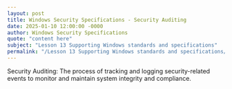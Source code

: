 ```yaml
---
layout: post
title: Windows Security Specifications - Security Auditing
date: 2025-01-10 12:00:00 -0000
author: Windows Security Specifications
quote: "content here"
subject: "Lesson 13 Supporting Windows standards and specifications"
permalink: "/Lesson 13 Supporting Windows standards and specifications/Windows Security Specifications/Windows Security Specifications - Security Auditing"
---
```


Security Auditing: The process of tracking and logging security-related events to monitor and maintain system integrity and compliance.
